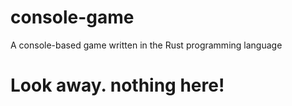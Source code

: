 # console-game
A console-based game written in the Rust programming language

# Look away. nothing here!
